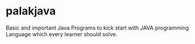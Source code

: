 # palakjava
Basic and important Java Programs to kick start with
JAVA programming Language which every learner should solve. 
